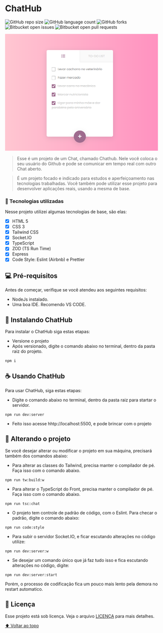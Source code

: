 # ChatHub

![GitHub repo size](https://img.shields.io/github/repo-size/kleberbernardo/README-template?style=for-the-badge)
![GitHub language count](https://img.shields.io/github/languages/count/kleberbernardo/README-template?style=for-the-badge)
![GitHub forks](https://img.shields.io/github/forks/kleberbernardo/README-template?style=for-the-badge)
![Bitbucket open issues](https://img.shields.io/bitbucket/issues/kleberbernardo/README-template?style=for-the-badge)
![Bitbucket open pull requests](https://img.shields.io/bitbucket/pr-raw/kleberbernardo/README-template?style=for-the-badge)

<img src="https://github.com/kleberbernardo/todolist/blob/main/src/images/ilustration.png" alt="TodoList">

> Esse é um projeto de um Chat, chamado Chathub. Nele você coloca o seu usuário do Github e pode se comunicar em tempo real com outro Chat aberto.

> É um projeto focado e indicado para estudos e aperfeiçoamento nas tecnologias trabalhadas. Você também pode utilizar esse projeto para desenvolver aplicações reais, usando a mesma de base.

### :space_invader: Tecnologias utilizadas

Nesse projeto utilizei algumas tecnologias de base, são elas:

- [x] HTML 5
- [x] CSS 3
- [x] Tailwind CSS
- [x] Socket.IO
- [x] TypeScript
- [x] ZOD (TS Run Time)
- [x] Express
- [x] Code Style: Eslint (Airbnb) e Prettier

## 💻 Pré-requisitos

Antes de começar, verifique se você atendeu aos seguintes requisitos:

- NodeJs instalado.
- Uma boa IDE. Recomendo VS CODE.

## 🚀 Instalando ChatHub

Para instalar o ChatHub siga estas etapas:

- Versione o projeto
- Após versionado, digite o comando abaixo no terminal, dentro da pasta raiz do projeto.

```
npm i
```

## ☕ Usando ChatHub

Para usar ChatHub, siga estas etapas:

- Digite o comando abaixo no terminal, dentro da pasta raiz para startar o servidor.

```
npm run dev:server
```

- Feito isso acesse hhtp://localhost:5500, e pode brincar com o projeto

## :flower_playing_cards: Alterando o projeto

Se você desejar alterar ou modificar o projeto em sua máquina, precisará também dos comandos abaixo:

- Para alterar as classes do Tailwind, precisa manter o compilador de pé. Faça isso com o comando abaixo.

```
npm run tw:build:w
```

- Para alterar o TypeScript do Front, precisa manter o compilador de pé. Faça isso com o comando abaixo.

```
npm run tsc:chat
```

- O projeto tem controle de padrão de código, com o Eslint. Para checar o padrão, digite o comando abaixo:

```
npm run code:style
```

- Para subir o servidor Socket.IO, e ficar escutando alterações no código utilize:

```
npm run dev:server:w
```

- Se desejar um comando único que já faz tudo isso e fica escutando alterações no código, digite:

```
npm run dev:server:start
```

Porém, o processo de codificação fica um pouco mais lento pela demora no restart automatico.

## 📝 Licença

Esse projeto está sob licença. Veja o arquivo [LICENÇA](LICENSE.md) para mais detalhes.

[⬆ Voltar ao topo](#chathub)<br>
